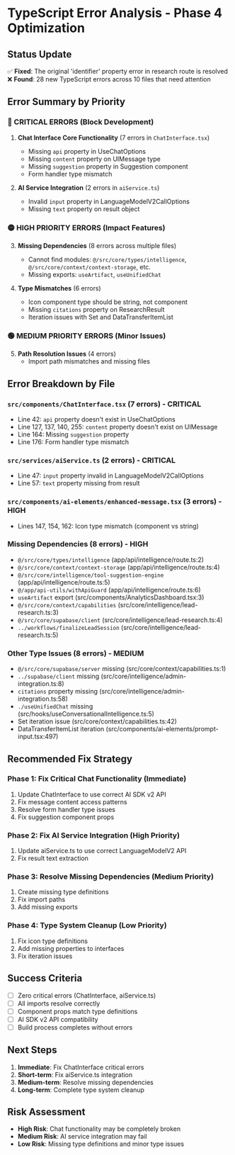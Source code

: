 # TypeScript Error Analysis - Phase 4 Optimization

## Status Update
✅ **Fixed**: The original 'identifier' property error in research route is resolved
❌ **Found**: 28 new TypeScript errors across 10 files that need attention

## Error Summary by Priority

### 🔴 CRITICAL ERRORS (Block Development)
1. **Chat Interface Core Functionality** (7 errors in `ChatInterface.tsx`)
   - Missing `api` property in UseChatOptions
   - Missing `content` property on UIMessage type
   - Missing `suggestion` property in Suggestion component
   - Form handler type mismatch

2. **AI Service Integration** (2 errors in `aiService.ts`)
   - Invalid `input` property in LanguageModelV2CallOptions
   - Missing `text` property on result object

### 🟡 HIGH PRIORITY ERRORS (Impact Features)
3. **Missing Dependencies** (8 errors across multiple files)
   - Cannot find modules: `@/src/core/types/intelligence`, `@/src/core/context/context-storage`, etc.
   - Missing exports: `useArtifact`, `useUnifiedChat`

4. **Type Mismatches** (6 errors)
   - Icon component type should be string, not component
   - Missing `citations` property on ResearchResult
   - Iteration issues with Set and DataTransferItemList

### 🟢 MEDIUM PRIORITY ERRORS (Minor Issues)
5. **Path Resolution Issues** (4 errors)
   - Import path mismatches and missing files

## Error Breakdown by File

### `src/components/ChatInterface.tsx` (7 errors) - CRITICAL
- Line 42: `api` property doesn't exist in UseChatOptions
- Line 127, 137, 140, 255: `content` property doesn't exist on UIMessage
- Line 164: Missing `suggestion` property 
- Line 176: Form handler type mismatch

### `src/services/aiService.ts` (2 errors) - CRITICAL  
- Line 47: `input` property invalid in LanguageModelV2CallOptions
- Line 57: `text` property missing from result

### `src/components/ai-elements/enhanced-message.tsx` (3 errors) - HIGH
- Lines 147, 154, 162: Icon type mismatch (component vs string)

### Missing Dependencies (8 errors) - HIGH
- `@/src/core/types/intelligence` (app/api/intelligence/route.ts:2)
- `@/src/core/context/context-storage` (app/api/intelligence/route.ts:4)
- `@/src/core/intelligence/tool-suggestion-engine` (app/api/intelligence/route.ts:5)
- `@/app/api-utils/withApiGuard` (app/api/intelligence/route.ts:6)
- `useArtifact` export (src/components/AnalyticsDashboard.tsx:3)
- `@/src/core/context/capabilities` (src/core/intelligence/lead-research.ts:3)
- `@/src/core/supabase/client` (src/core/intelligence/lead-research.ts:4)
- `../workflows/finalizeLeadSession` (src/core/intelligence/lead-research.ts:5)

### Other Type Issues (8 errors) - MEDIUM
- `@/src/core/supabase/server` missing (src/core/context/capabilities.ts:1)
- `../supabase/client` missing (src/core/intelligence/admin-integration.ts:8)
- `citations` property missing (src/core/intelligence/admin-integration.ts:58)
- `./useUnifiedChat` missing (src/hooks/useConversationalIntelligence.ts:5)
- Set iteration issue (src/core/context/capabilities.ts:42)
- DataTransferItemList iteration (src/components/ai-elements/prompt-input.tsx:497)

## Recommended Fix Strategy

### Phase 1: Fix Critical Chat Functionality (Immediate)
1. Update ChatInterface to use correct AI SDK v2 API
2. Fix message content access patterns
3. Resolve form handler type issues
4. Fix suggestion component props

### Phase 2: Fix AI Service Integration (High Priority)
1. Update aiService.ts to use correct LanguageModelV2 API
2. Fix result text extraction

### Phase 3: Resolve Missing Dependencies (Medium Priority)
1. Create missing type definitions
2. Fix import paths
3. Add missing exports

### Phase 4: Type System Cleanup (Low Priority)
1. Fix icon type definitions
2. Add missing properties to interfaces
3. Fix iteration issues

## Success Criteria
- [ ] Zero critical errors (ChatInterface, aiService.ts)
- [ ] All imports resolve correctly
- [ ] Component props match type definitions
- [ ] AI SDK v2 API compatibility
- [ ] Build process completes without errors

## Next Steps
1. **Immediate**: Fix ChatInterface critical errors
2. **Short-term**: Fix aiService.ts integration
3. **Medium-term**: Resolve missing dependencies
4. **Long-term**: Complete type system cleanup

## Risk Assessment
- **High Risk**: Chat functionality may be completely broken
- **Medium Risk**: AI service integration may fail
- **Low Risk**: Missing type definitions and minor type issues
